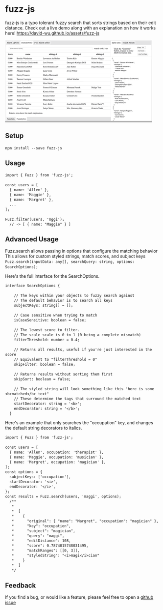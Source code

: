 # fuzz-js
fuzz-js is a typo tolerant fuzzy search that sorts strings based on their edit distance.
Check out a live demo along with an explanation on how it works here!
https://david-wu.github.io/assets/fuzz-js

![](fuzzDemoSmall.gif)

## Setup
 `npm install --save fuzz-js`

## Usage
```
import { Fuzz } from 'fuzz-js';

const users = [
  { name: 'Allen' },
  { name: 'Maggie' },
  { name: 'Margret' },
  ...
];

Fuzz.filter(users, 'mggi');
  // -> [ { name: "Maggie" } ]

```

## Advanced Usage
Fuzz.search allows passing in options that configure the matching behavior
This allows for custom styled strings, match scores, and subject keys
`Fuzz.search(inputData: any[], searchQuery: string, options: SearchOptions);`

Here's the full interface for the SearchOptions.
```
interface SearchOptions {

    // The keys within your objects to fuzzy search against
    // The default behavior is to search all keys
    subjectKeys: string[] = [];

    // Case sensitive when trying to match
    isCaseSensitive: boolean = false;

    // The lowest score to filter.
    // The scale scale is 0 to 1 (0 being a complete mismatch)
    filterThreshold: number = 0.4;

    // Returns all results, useful if you're just interested in the score
    // Equivalent to "filterThreshold = 0"
    skipFilter: boolean = false;

    // Returns results without sorting them first
    skipSort: boolean = false;

    // The styled string will look something like this "here is some <b>matched</b> text"
    // These determine the tags that surround the matched text
    startDecorator: string = '<b>';
    endDecorator: string = '</b>';
  }
```

Here's an example that only searches the "occupation" key, and changes the default string decorators to italics.

```
import { Fuzz } from 'fuzz-js';

const users = [
  { name: 'Allen', occupation: 'therapist' },
  { name: 'Maggie', occupation: 'musician' },
  { name: 'Margret', occupation: 'magician' },
];
const options = {
  subjectKeys: ['occupation'],
  startDecorator: '<i>',
  endDecorator: '</i>',
};
const results = Fuzz.search(users, 'maggi', options);
  /**
   *
   *  [
   *    {
   *      "original": { "name": "Margret", "occupation": "magician" },
   *      "key": "occupation",
   *      "subject": "magician",
   *      "query": "maggi",
   *      "editDistance": 108,
   *      "score": 0.7874015748031495,
   *      "matchRanges": [[0, 3]],
   *      "styledString": "<i>magi</i>cian"
   *    }
   *  ]
   */
```

## Feedback
If you find a bug, or would like a feature, please feel free to open a [github issue](https://github.com/david-wu/fuzz/issues)
